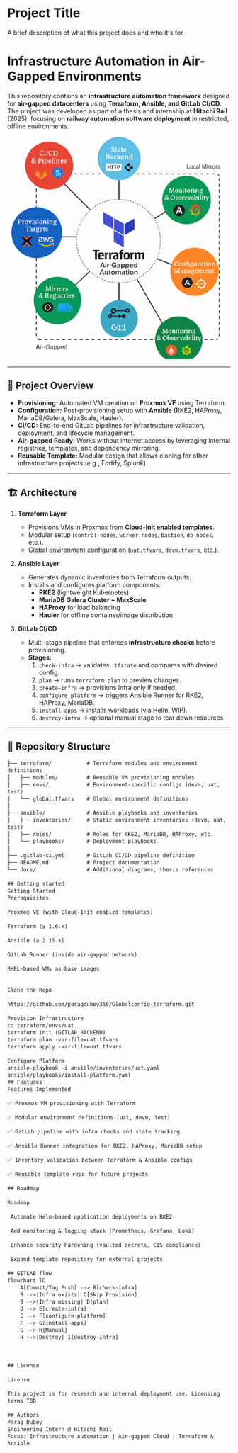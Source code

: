 
# Project Title

A brief description of what this project does and who it's for

# Infrastructure Automation in Air-Gapped Environments

This repository contains an **infrastructure automation framework** designed for **air-gapped datacenters** using **Terraform, Ansible, and GitLab CI/CD**.  
The project was developed as part of a thesis and internship at **Hitachi Rail** (2025), focusing on **railway automation software deployment** in restricted, offline environments.
<div align="center">
  <img src="airgapped terraform.png" alt=" Banner">
</div>

---

## 🚀 Project Overview

- **Provisioning:** Automated VM creation on **Proxmox VE** using Terraform.
- **Configuration:** Post-provisioning setup with **Ansible** (RKE2, HAProxy, MariaDB/Galera, MaxScale, Hauler).
- **CI/CD:** End-to-end GitLab pipelines for infrastructure validation, deployment, and lifecycle management.
- **Air-gapped Ready:** Works without internet access by leveraging internal registries, templates, and dependency mirroring.
- **Reusable Template:** Modular design that allows cloning for other infrastructure projects (e.g., Fortify, Splunk).

---

## 🏗️ Architecture

1. **Terraform Layer**  
   - Provisions VMs in Proxmox from **Cloud-Init enabled templates**.  
   - Modular setup (`control_nodes`, `worker_nodes`, `bastion`, `db_nodes`, etc.).  
   - Global environment configuration (`uat.tfvars`, `devm.tfvars`, etc.).

2. **Ansible Layer**  
   - Generates dynamic inventories from Terraform outputs.  
   - Installs and configures platform components:
     - **RKE2** (lightweight Kubernetes)
     - **MariaDB Galera Cluster + MaxScale**
     - **HAProxy** for load balancing
     - **Hauler** for offline container/image distribution
3. **GitLab CI/CD**  
   - Multi-stage pipeline that enforces **infrastructure checks** before provisioning.  
   - **Stages:**
     1. `check-infra` → validates `.tfstate` and compares with desired config.  
     2. `plan` → runs `terraform plan` to preview changes.  
     3. `create-infra` → provisions infra only if needed.  
     4. `configure-platform` → triggers Ansible Runner for RKE2, HAProxy, MariaDB.  
     5. `install-apps` → installs workloads (via Helm, WIP).  
     6. `destroy-infra` → optional manual stage to tear down resources

---

## 📂 Repository Structure

```text
├── terraform/           # Terraform modules and environment definitions
│   ├── modules/         # Reusable VM provisioning modules
│   ├── envs/            # Environment-specific configs (devm, uat, test)
│   └── global.tfvars    # Global environment definitions
│
├── ansible/             # Ansible playbooks and inventories
│   ├── inventories/     # Static environment inventories (devm, uat, test)
│   ├── roles/           # Roles for RKE2, MariaDB, HAProxy, etc.
│   └── playbooks/       # Deployment playbooks
│
├── .gitlab-ci.yml       # GitLab CI/CD pipeline definition
├── README.md            # Project documentation
└── docs/                # Additional diagrams, thesis references

## Getting started
Getting Started
Prerequisites

Proxmox VE (with Cloud-Init enabled templates)

Terraform (≥ 1.6.x)

Ansible (≥ 2.15.x)

GitLab Runner (inside air-gapped network)

RHEL-based VMs as base images


Clone the Repo

https://github.com/paragdubey369/Globalconfig-terraform.git

Provision Infrastructure
cd terraform/envs/uat
terraform init (GITLAB BACKEND)
terraform plan -var-file=uat.tfvars
terraform apply -var-file=uat.tfvars

Configure Platform
ansible-playbook -i ansible/inventories/uat.yaml ansible/playbooks/install-platform.yaml
## Features
Features Implemented

✅ Proxmox VM provisioning with Terraform

✅ Modular environment definitions (uat, devm, test)

✅ GitLab pipeline with infra checks and state tracking

✅ Ansible Runner integration for RKE2, HAProxy, MariaDB setup

✅ Inventory validation between Terraform & Ansible configs

✅ Reusable template repo for future projects

## Roadmap

Roadmap

 Automate Helm-based application deployments on RKE2

 Add monitoring & logging stack (Prometheus, Grafana, Loki)

 Enhance security hardening (vaulted secrets, CIS compliance)

 Expand template repository for external projects

## GITLAB flow
flowchart TD
    A[Commit/Tag Push] --> B[check-infra]
    B -->|Infra exists| C[Skip Provision]
    B -->|Infra missing| D[plan]
    D --> E[create-infra]
    E --> F[configure-platform]
    F --> G[install-apps]
    G --> H{Manual}
    H -->|Destroy| I[destroy-infra]



## License

License

This project is for research and internal deployment use. Licensing terms TBD

## Authors
Parag Dubey
Engineering Intern @ Hitachi Rail
Focus: Infrastructure Automation | Air-gapped Cloud | Terraform & Ansible
